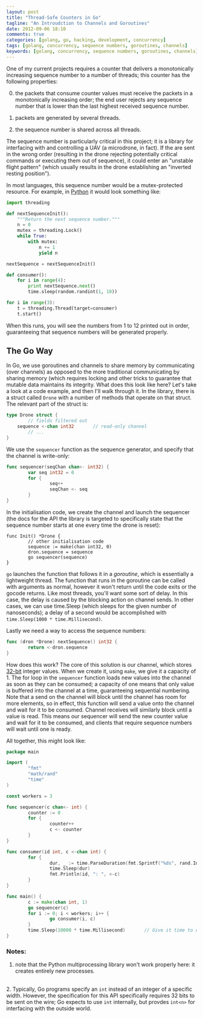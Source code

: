 ```yaml
---
layout: post
title: "Thread-Safe Counters in Go"
tagline: "An Introudction to Channels and Goroutines"
date: 2012-09-06 18:10
comments: true
categories: [golang, go, hacking, development, concurrency]
tags: [golang, concurrency, sequence numbers, goroutines, channels]
keywords: [golang, concurrency, sequence numbers, goroutines, channels]
---
```


One of my current projects requires a counter that delivers a monotonically
increasing sequence number to a number of threads; this counter has the
following properties:

0. the packets that consume counter values must receive the packets in
a monotonically increasing order; the end user rejects any sequence
number that is lower than the last highest received sequence number.

0. packets are generated by several threads.

0. the sequence number is shared across all threads.

The sequence number is particularly critical in this project; it is a library
for interfacing with and controlling a UAV (a microdrone, in fact). If the
are sent in the wrong order (resulting in the drone rejecting potentially 
critical commands or executing them out of sequence), it could enter an
"unstable flight pattern" (which usually results in the drone establishing an
"inverted resting position").

In most languages, this sequence number would be a mutex-protected resource. For
example, in [Python](#note_1) it would look something like:

```python
import threading

def nextSequenceInit():
    """Return the next sequence number."""
    n = 0
    mutex = threading.Lock()
    while True:
        with mutex:
            n += 1
            yield n

nextSequence = nextSequenceInit()

def consumer():
    for i in range(4):
        print nextSequence.next()
        time.sleep(random.randint(1, 10))

for i in range(3):
    t = threading.Thread(target=consumer)
    t.start()
```

When this runs, you will see the numbers from 1 to 12 printed out in order,
guaranteeing that sequence numbers will be generated properly.

## The Go Way
In Go, we use goroutines and channels to share memory by communicating (over
channels) as opposed to the more traditional communicating by sharing memory
(which requires locking and other tricks to guarantee that mutable data 
maintains its integrity. What does this look like here? Let's take a look at a
code example, and then I'll walk through it. In the library, there is a struct 
called `Drone` with a number of methods that operate on that struct. The
relevant part of the struct is:

```go
type Drone struct {
        // fields filtered out
	sequence <-chan int32       // read-only channel
        // ...
}
```

We use the `sequencer` function as the sequence generator, and specify that the
channel is write-only:

```go
func sequencer(seqChan chan<- int32) {
        var seq int32 = 0
        for {
                seq++
                seqChan <- seq
        }
}
```

In the initialisation code, we create the channel and launch the sequencer (the
docs for the API the library is targeted to specifically state that the
sequence number starts at one every time the drone is reset):

```
func Init() *Drone {
        // other initialisation code
        sequence := make(chan int32, 0)
        dron.sequence = sequence
        go sequencer(sequence)
}
```

`go` launches the function that follows it in a *goroutine*, which is 
essentially a lightweight thread. The function that runs in the
goroutine can be called with arguments as normal, however it won't return
until the code exits or the gocode returns. Like most threads, you'll want
some sort of delay. In this case, the delay is caused by the blocking action
on channel sends. In other cases, we can use time.Sleep (which sleeps for
the given number of nanoseconds); a delay of a second would be accomplished
with `time.Sleep(1000 * time.Millisecond)`.

Lastly we need a way to access the sequence numbers:

```go
func (dron *Drone) nextSequence() int32 {
        return <-dron.sequence
}
```

How does this work? The core of this solution is our channel, which
stores [32-bit](#note_2) integer values. When we create it, using
`make`, we give it a capacity of 1. The for loop in the `sequencer` function
loads new values into the channel as soon as they can be consumed; a
capacity of one means that only value is buffered into the channel at a time,
guaranteeing sequential numbering. Note that a send on the channel will block
until the channel has room for more elements, so in effect, this function will
send a value onto the channel and wait for it to be consumed. Channel receives
will similarly block until a value is read. This means our sequencer will
send the new counter value and wait for it to be consumed, and clients that
require sequence numbers will wait until one is ready.

All together, this might look like:

```go
package main

import (
        "fmt"
        "math/rand"
        "time"
)

const workers = 3

func sequencer(c chan<- int) {
        counter := 0
        for {
                counter++
                c <- counter 
        }
}

func consumer(id int, c <-chan int) {
        for { 
                dur, _ := time.ParseDuration(fmt.Sprintf("%ds", rand.Intn(5)))
                time.Sleep(dur)
                fmt.Println(id, ": ", <-c)
        }
}

func main() {
        c := make(chan int, 1)
        go sequencer(c)
        for i := 0; i < workers; i++ {
                go consumer(i, c)
        }
        time.Sleep(10000 * time.Millisecond)       // Give it time to do its thing...
}
```

### Notes:
<a id="note_1"></a>   
1. note that the Python multiprocessing library won't work
properly here: it creates entirely new processes.

<a id="note_2"></a>    
2. Typically, Go programs specify an `int` instead
of an integer of a specific width. However, the specification for this
API specifically requires 32 bits to be sent on the wire; Go expects
to use `int` internally, but provdes `int<n>` for interfacing with the
outside world. 

